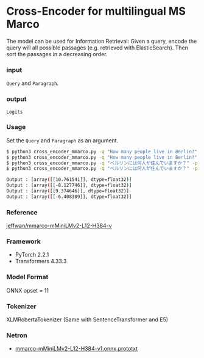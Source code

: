 # Cross-Encoder for multilingual MS Marco

The model can be used for Information Retrieval: Given a query, encode the query will all possible passages (e.g. retrieved with ElasticSearch). Then sort the passages in a decreasing order.

### input
`Query` and `Paragraph`.

### output
`Logits`

### Usage
Set the `Query` and `Paragraph` as an argument.

```bash
$ python3 cross_encoder_mmarco.py -q "How many people live in Berlin?" -p "Berlin has a population of 3,520,031 registered inhabitants in an area of 891.82 square kilometers."
$ python3 cross_encoder_mmarco.py -q "How many people live in Berlin?" -p "New York City is famous for the Metropolitan Museum of Art."
$ python3 cross_encoder_mmarco.py -q "ベルリンには何人が住んでいますか？" -p "ベルリンの人口は891.82平方キロメートルの地域に登録された住民が3,520,031人います。"
$ python3 cross_encoder_mmarco.py -q "ベルリンには何人が住んでいますか？" -p "ニューヨーク市はメトロポリタン美術館で有名です。"
```

```bash
Output : [array([[10.761541]], dtype=float32)]
Output : [array([[-8.127746]], dtype=float32)]
Output : [array([[9.374646]], dtype=float32)]
Output : [array([[-6.408309]], dtype=float32)]
```

### Reference
[jeffwan/mmarco-mMiniLMv2-L12-H384-v](https://huggingface.co/jeffwan/mmarco-mMiniLMv2-L12-H384-v1)  

### Framework
- PyTorch 2.2.1
- Transformers 4.33.3

### Model Format
ONNX opset = 11

### Tokenizer
XLMRobertaTokenizer (Same with SentenceTransformer and E5)

### Netron

- [mmarco-mMiniLMv2-L12-H384-v1.onnx.prototxt](https://netron.app/?url=https://storage.googleapis.com/ailia-models/cross_encoder_mmarco/mmarco-mMiniLMv2-L12-H384-v1.onnx.prototxt)
